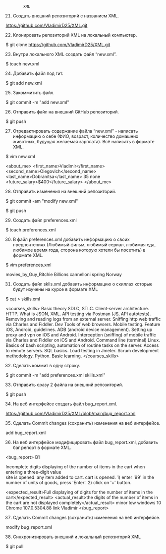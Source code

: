 			XML


 21. Создать внешний репозиторий c названием XML.

https://github.com/VladimirD25/XML.git

 22. Клонировать репозиторий XML на локальный компьютер.

$ git clone https://github.com/VladimirD25/XML.git

23. Внутри локального XML создать файл “new.xml”.

$ touch new.xml

 24. Добавить файл под гит.

$ git add new.xml

 25. Закоммитить файл.

$ git commit -m "add new.xml"

 26. Отправить файл на внешний GitHub репозиторий.

$ git push

 27. Отредактировать содержание файла “new.xml” - написать информацию о себе (ФИО, возраст, количество домашних животных, будущая желаемая зарплата). Всё написать в формате XML.
 
$ vim new.xml

<about_me>
<first_name>Vladimir</first_name>
<second_name>Olegovich</second_name>
<last_name>Dobranitsa</last_name>
<age>35</age>
<pets>none</pets>
<future_salary>$400</future_salary>
</about_me>

 28. Отправить изменения на внешний репозиторий.

$ git commit -am "modify new.xml"

$ git push

 29. Создать файл preferences.xml

$ touch preferences.xml

 30. В файл preferences.xml добавить информацию о своих предпочтениях (Любимый фильм, любимый сериал, любимая еда, любимое время года, сторона которую хотели бы посетить) в формате XML.
 
$ vim preferences.xml

<preferences>
<favorite_movie>movies_by_Guy_Ritchie</favorite_movie>
<favorite_tv_show>Billions</favorite_tv_show>
<favorite_dish>cannelloni</favorite_dish>
<favorite_season>spring</favorite_season>
<country_to_visit>Norway</country_to_visit>
</preferences>

 31. Создать файл sklls.xml добавить информацию о скиллах которые будут изучены на курсе в формате XML
 

$ cat > skills.xml

<courses_skills>
<skills>Basic theory SDLC, STLC.
        Client-server architecture.
        HTTP.
        What is JSON, XML.
        API testing via Postman (JS, API autotests).
        Removing and reading logs from an external server.
        Sniffing http web traffic via Charles and Fiddler.
        Dev Tools of web browsers.
        Mobile testing.
        Feature iOS, Android, guidelines.
        ADB (android device management).
        Setting up proxy and vpn on iOS and Android.
        Interception (sniffing) of mobile traffic via Charles and Fiddler on iOS and Android.
        Command line (terminal) Linux.
        Basics of bash scripting, automation of routine tasks on the server.
        Access to remote servers.
        SQL basics.
        Load testing in Jmeter.
        Scrum development methodology.
        Python. Basic learning.
</skills>
</courses_skills>

 32. Сделать коммит в одну строку.

$ git commit -m "add preferences.xml skills.xml"

 33. Отправить сразу 2 файла на внешний репозиторий.

$ git push

 34. На веб интерфейсе создать файл bug_report.xml.

https://github.com/VladimirD25/XML/blob/main/bug_report.xml

 35. Сделать Commit changes (сохранить) изменения на веб интерфейсе.

add bug_report.xml

 36. На веб интерфейсе модифицировать файл bug_report.xml, добавить баг репорт в формате XML.

<bug_report> 
<id>B1</id>
<summary>Incomplete digits displaying of the number of items in the cart when entering a three-digit value</summary>
<preconditions>site is opened. 
               any item added to cart. 
               cart is opened.</preconditions>
<steps_to_reproduce>1) enter '99' in the number of units of goods, press 'Enter'. 
                    2) click on '+' button.</steps_to_reproduce>

<expected_result>Full displaying of digits for the number of items in the cart</expected_result>
<actual_result>the digits of the number of items in the cart are not displayed completely</actual_result>
<severity>minor</severity>
<priority>low</priority>
<environment>windows 10 Chrome 107.0.5304.88</environment>
<attachment>link</attachment>
<reporter>Vladimir</reporter>
</bug_report>

 37. Сделать Commit changes (сохранить) изменения на веб интерфейсе.

modify bug_report.xml

 38. Синхронизировать внешний и локальный репозиторий XML

$ git pull
